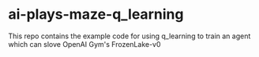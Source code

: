 # ai-plays-maze-q_learning
This repo contains the example code for using q_learning to train an agent which can slove OpenAI Gym's FrozenLake-v0
